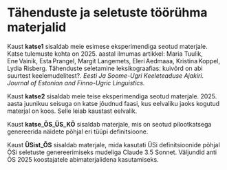 # Tähenduste ja seletuste töörühma materjalid
Kaust **katse1** sisaldab meie esimese eksperimendiga seotud materjale. Katse tulemuste kohta on 2025. aastal ilmumas artikkel: Maria Tuulik, Ene Vainik, Esta Prangel, Margit Langemets, Eleri Aedmaaa, Kristina Koppel, Lydia Risberg. Tähenduste seletamine leksikograafias: kuivõrd on abi suurtest keelemudelitest?. *Eesti Ja Soome-Ugri Keeleteaduse Ajakiri. Journal of Estonian and Finno-Ugric Linguistics.*

Kaust **katse2** sisaldab meie teise eksperimendiga seotud materjale. 2025. aasta juunikuu seisuga on katse jõudnud faasi, kus eelvaliku jaoks kogutud materjal on koos. Selle leiab kaustast eelvalik. 

Kaust **katse_ÕS_ÜS_KÕ** sisaldab materjale, mis on seotud pilootkatsega genereerida näidete põhjal eri tüüpi definitsioone.

Kaust **ÜSist_ÕS** sisaldab materjale, mida kasutati ÜSi definitsioonide põhjal ÕSi seletuste genereerimiseks mudeliga Claude 3.5 Sonnet. Väljundid anti ÕS 2025 koostajatele abimaterjalidena kasutamiseks.  
